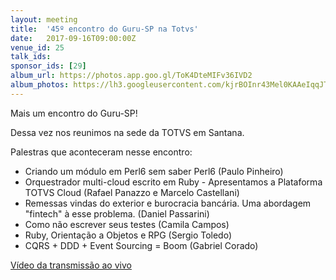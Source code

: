 ```yaml
---
layout: meeting
title:  '45º encontro do Guru-SP na Totvs'
date:   2017-09-16T09:00:00Z
venue_id: 25
talk_ids:
sponsor_ids: [29]
album_url: https://photos.app.goo.gl/ToK4DteMIFv36IVD2
album_photos: https://lh3.googleusercontent.com/kjrBOInr43Mel0KAAeIqqJTBxBuyhN11wF--HpWuOW7Act5VX4i8_i7S8aFs2y1O8diNROjSY7EmmsjQkLxm7C0NaJnHse8V8l3R1mKWP8FNfb5g1BgT45oTldM4dTVUXReFiNWsxstepdYijKo94P0yPtwKmT_8tRb7ccgzStdytaaw-xy1XSW78VIIBHubNKwDqB7nk4s2Xi-Ngbxlzj5nMgWMaORQ7LsbGw24QerWi3ytOR8Deto4JiFrQfRugTRAVpHZgwGlX_VpWp7QkJFRxz7pgdwSAOvIZL-ij9xAKSTYKffQoxua8CiOYwZW3-Ot-luuMmKYv44_CaExQmaNAar9_tSDQdj5NEBLrCw6bCHHnDrwBisjNl7f1qey2EJis_wuTUYb9HThbWKCeFk-v4VBDFUtkt8nKfaqq2pKwtFgUy5xAL_C4fuwShNmcjiPBprH9dMZc4Iysr0g2_5LfFAkH5vzF4qkChB0twEEXO-AT7Wg4VQ__4z6TeobqJ8sdB4YP3uYp-z46uxkoGCCELSdZOgkTMdpi3q1pfcAijkhDLk9f2aUY4KQeIcBarveoDVTGtpZFGGIjBsJ-j-2k82163y7yAi214iLSKNWzWW-5F4gylDwNGIsIT1gS8bp1qww-4i6v-O6rlJsP1rgv28y_mIDOF9ZuRVxy858_-zXiOdy5QNf
---
```


<p>Mais um encontro do Guru-SP!</p>

<p>Dessa vez nos reunimos na sede da TOTVS em Santana.</p>

<p>Palestras que aconteceram nesse encontro:</p>

<ul>
<li>Criando um m&oacute;dulo em Perl6 sem saber Perl6 (Paulo Pinheiro)</li>
<li>Orquestrador multi-cloud escrito em Ruby - Apresentamos a Plataforma TOTVS Cloud (Rafael Panazzo e Marcelo Castellani)</li>
<li>Remessas vindas do exterior e burocracia banc&aacute;ria. Uma abordagem &quot;fintech&quot; &agrave; esse problema. (Daniel Passarini)</li>
<li>Como n&atilde;o escrever seus testes (Camila Campos)</li>
<li>Ruby, Orienta&ccedil;&atilde;o a Objetos e RPG (Sergio Toledo)&nbsp;</li>
<li>CQRS + DDD + Event Sourcing = Boom (Gabriel Corado)</li>
</ul>

<p>
  <a href="https://www.youtube.com/watch?v=EXwT8gM-YfU">
  V&iacute;deo da transmiss&atilde;o ao vivo
  </a>
</p>

